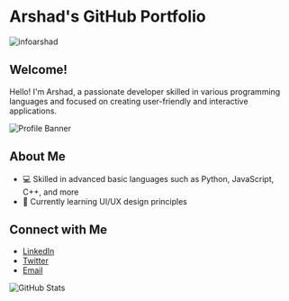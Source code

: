 # Arshad's GitHub Portfolio
<p align="left"> <img src="https://komarev.com/ghpvc/?username=infoarshad&label=Profile%20views&color=0e75b6&style=flat" alt="infoarshad" /> </p>

## Welcome!

Hello! I'm Arshad, a passionate developer skilled in various programming languages and focused on creating user-friendly and interactive applications.

![Profile Banner]([https://tenor.com/view/asta-demon-liebe-black-clover-gif-22963717](https://i.giphy.com/media/v1.Y2lkPTc5MGI3NjExMmY5aHBoa3ZpdXBlazI0amR1aGVmeDc4NXR2NnFoNzhyYm53YmhrZyZlcD12MV9pbnRlcm5hbF9naWZfYnlfaWQmY3Q9Zw/5PhphKlJ85AE9ibO9Y/giphy.gif))

## About Me
- 💻 Skilled in advanced basic languages such as Python, JavaScript, C++, and more
- 🌱 Currently learning UI/UX design principles


## Connect with Me
- [LinkedIn](https://www.linkedin.com/in/arshad)
- [Twitter](https://twitter.com/arshad)
- [Email](mailto:remotearshad@gmail.com)

![GitHub Stats](https://github-readme-stats.vercel.app/api?username=arshad&show_icons=true&theme=radical)
